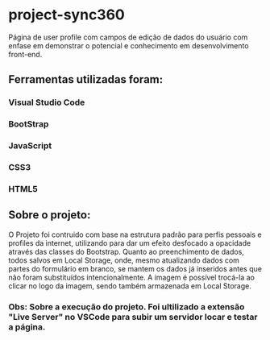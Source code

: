# project-sync360
Página de user profile com campos de edição de dados do usuário com enfase em demonstrar o potencial e conhecimento em desenvolvimento front-end.

## Ferramentas utilizadas foram:
### Visual Studio Code
### BootStrap
### JavaScript
### CSS3
### HTML5

## Sobre o projeto:

O Projeto foi contruido com base na estrutura padrão para perfis pessoais e profiles da internet, utilizando para dar um efeito desfocado a opacidade através das classes do Bootstrap. 
Quanto ao preenchimento de dados, todos salvos em Local Storage, onde, mesmo atualizando dados com partes do formulário em branco, se mantem os dados já inseridos antes que não foram substituídos intencionalmente. 
A imagem é possível trocá-la ao clicar no logo da imagem, sendo também armazenada em Local Storage.


### Obs: Sobre a execução do projeto. Foi ultilizado a extensão "Live Server" no VSCode para subir um servidor locar e testar a página. 
